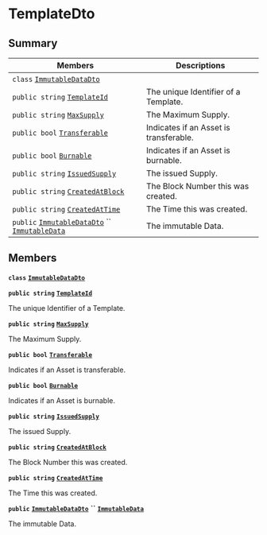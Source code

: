 # TemplateDto

## Summary

| Members                                                                                                                                                                                                                                                                                                                                                                                  | Descriptions                           |
| ---------------------------------------------------------------------------------------------------------------------------------------------------------------------------------------------------------------------------------------------------------------------------------------------------------------------------------------------------------------------------------------- | -------------------------------------- |
| `class` [`ImmutableDataDto`](AtomicMarketApiClient--Sales--SalesDto--DataDto--AssetDto--TemplateDto--ImmutableDataDto.md)                                                                                                                                                                                                                                                                |                                        |
| `public string` [`TemplateId`](AtomicMarketApiClient--Sales--SalesDto--DataDto--AssetDto--TemplateDto.md#class\_atomic\_market\_api\_client\_1\_1\_sales\_1\_1\_sales\_dto\_1\_1\_data\_dto\_1\_1\_asset\_dto\_1\_1\_template\_dto\_1a5c685b09e3b7fae8be2d38c8f4803549)                                                                                                                  | The unique Identifier of a Template.   |
| `public string` [`MaxSupply`](AtomicMarketApiClient--Sales--SalesDto--DataDto--AssetDto--TemplateDto.md#class\_atomic\_market\_api\_client\_1\_1\_sales\_1\_1\_sales\_dto\_1\_1\_data\_dto\_1\_1\_asset\_dto\_1\_1\_template\_dto\_1a4dd50194618fac55b4d08b6c93724a32)                                                                                                                   | The Maximum Supply.                    |
| `public bool` [`Transferable`](AtomicMarketApiClient--Sales--SalesDto--DataDto--AssetDto--TemplateDto.md#class\_atomic\_market\_api\_client\_1\_1\_sales\_1\_1\_sales\_dto\_1\_1\_data\_dto\_1\_1\_asset\_dto\_1\_1\_template\_dto\_1ab0a2025837cfad369c22e114d1c93d42)                                                                                                                  | Indicates if an Asset is transferable. |
| `public bool` [`Burnable`](AtomicMarketApiClient--Sales--SalesDto--DataDto--AssetDto--TemplateDto.md#class\_atomic\_market\_api\_client\_1\_1\_sales\_1\_1\_sales\_dto\_1\_1\_data\_dto\_1\_1\_asset\_dto\_1\_1\_template\_dto\_1a50c30f69b54db362be32720d5cc433bd)                                                                                                                      | Indicates if an Asset is burnable.     |
| `public string` [`IssuedSupply`](AtomicMarketApiClient--Sales--SalesDto--DataDto--AssetDto--TemplateDto.md#class\_atomic\_market\_api\_client\_1\_1\_sales\_1\_1\_sales\_dto\_1\_1\_data\_dto\_1\_1\_asset\_dto\_1\_1\_template\_dto\_1a3cb7f0ff4cebaec1e75ad6a8a0fbc944)                                                                                                                | The issued Supply.                     |
| `public string` [`CreatedAtBlock`](AtomicMarketApiClient--Sales--SalesDto--DataDto--AssetDto--TemplateDto.md#class\_atomic\_market\_api\_client\_1\_1\_sales\_1\_1\_sales\_dto\_1\_1\_data\_dto\_1\_1\_asset\_dto\_1\_1\_template\_dto\_1a022adc431e5845376e250208a999e12d)                                                                                                              | The Block Number this was created.     |
| `public string` [`CreatedAtTime`](AtomicMarketApiClient--Sales--SalesDto--DataDto--AssetDto--TemplateDto.md#class\_atomic\_market\_api\_client\_1\_1\_sales\_1\_1\_sales\_dto\_1\_1\_data\_dto\_1\_1\_asset\_dto\_1\_1\_template\_dto\_1a4cb9b4aaa1372df6dc2bb7d8f4916403)                                                                                                               | The Time this was created.             |
| `public` [`ImmutableDataDto`](AtomicMarketApiClient--Sales--SalesDto--DataDto--AssetDto--TemplateDto--ImmutableDataDto.md) `` [`ImmutableData`](AtomicMarketApiClient--Sales--SalesDto--DataDto--AssetDto--TemplateDto.md#class\_atomic\_market\_api\_client\_1\_1\_sales\_1\_1\_sales\_dto\_1\_1\_data\_dto\_1\_1\_asset\_dto\_1\_1\_template\_dto\_1a28b34021a1981f45a7e386c19634f80c) | The immutable Data.                    |

## Members

**`class`** [**`ImmutableDataDto`**](AtomicMarketApiClient--Sales--SalesDto--DataDto--AssetDto--TemplateDto--ImmutableDataDto.md)

**`public string`** [**`TemplateId`**](AtomicMarketApiClient--Sales--SalesDto--DataDto--AssetDto--TemplateDto.md#class\_atomic\_market\_api\_client\_1\_1\_sales\_1\_1\_sales\_dto\_1\_1\_data\_dto\_1\_1\_asset\_dto\_1\_1\_template\_dto\_1a5c685b09e3b7fae8be2d38c8f4803549)

The unique Identifier of a Template.

**`public string`** [**`MaxSupply`**](AtomicMarketApiClient--Sales--SalesDto--DataDto--AssetDto--TemplateDto.md#class\_atomic\_market\_api\_client\_1\_1\_sales\_1\_1\_sales\_dto\_1\_1\_data\_dto\_1\_1\_asset\_dto\_1\_1\_template\_dto\_1a4dd50194618fac55b4d08b6c93724a32)

The Maximum Supply.

**`public bool`** [**`Transferable`**](AtomicMarketApiClient--Sales--SalesDto--DataDto--AssetDto--TemplateDto.md#class\_atomic\_market\_api\_client\_1\_1\_sales\_1\_1\_sales\_dto\_1\_1\_data\_dto\_1\_1\_asset\_dto\_1\_1\_template\_dto\_1ab0a2025837cfad369c22e114d1c93d42)

Indicates if an Asset is transferable.

**`public bool`** [**`Burnable`**](AtomicMarketApiClient--Sales--SalesDto--DataDto--AssetDto--TemplateDto.md#class\_atomic\_market\_api\_client\_1\_1\_sales\_1\_1\_sales\_dto\_1\_1\_data\_dto\_1\_1\_asset\_dto\_1\_1\_template\_dto\_1a50c30f69b54db362be32720d5cc433bd)

Indicates if an Asset is burnable.

**`public string`** [**`IssuedSupply`**](AtomicMarketApiClient--Sales--SalesDto--DataDto--AssetDto--TemplateDto.md#class\_atomic\_market\_api\_client\_1\_1\_sales\_1\_1\_sales\_dto\_1\_1\_data\_dto\_1\_1\_asset\_dto\_1\_1\_template\_dto\_1a3cb7f0ff4cebaec1e75ad6a8a0fbc944)

The issued Supply.

**`public string`** [**`CreatedAtBlock`**](AtomicMarketApiClient--Sales--SalesDto--DataDto--AssetDto--TemplateDto.md#class\_atomic\_market\_api\_client\_1\_1\_sales\_1\_1\_sales\_dto\_1\_1\_data\_dto\_1\_1\_asset\_dto\_1\_1\_template\_dto\_1a022adc431e5845376e250208a999e12d)

The Block Number this was created.

**`public string`** [**`CreatedAtTime`**](AtomicMarketApiClient--Sales--SalesDto--DataDto--AssetDto--TemplateDto.md#class\_atomic\_market\_api\_client\_1\_1\_sales\_1\_1\_sales\_dto\_1\_1\_data\_dto\_1\_1\_asset\_dto\_1\_1\_template\_dto\_1a4cb9b4aaa1372df6dc2bb7d8f4916403)

The Time this was created.

**`public`** [**`ImmutableDataDto`**](AtomicMarketApiClient--Sales--SalesDto--DataDto--AssetDto--TemplateDto--ImmutableDataDto.md) **``** [**`ImmutableData`**](AtomicMarketApiClient--Sales--SalesDto--DataDto--AssetDto--TemplateDto.md#class\_atomic\_market\_api\_client\_1\_1\_sales\_1\_1\_sales\_dto\_1\_1\_data\_dto\_1\_1\_asset\_dto\_1\_1\_template\_dto\_1a28b34021a1981f45a7e386c19634f80c)

The immutable Data.
